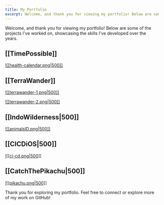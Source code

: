 ```yaml
---
title: My Portfolio
excerpt: Welcome, and thank you for viewing my portfolio! Below are some of the projects I've worked on, showcasing the skills I've developed over the years.
---
```


Welcome, and thank you for viewing my portfolio! Below are some of the projects I've worked on, showcasing the skills I've developed over the years. 



## [[TimePossible]]

[![[health-calendar.png|500]]](<TimePossible>)

## [[TerraWander]]

[![[terrawander-1.png|500]]](<TerraWander>)

[![[terrawander-2.png|500]]](<TerraWander>)

## [[IndoWilderness|500]]

[![[animalsID.png|500]]](<IndoWilderness>)

## [[CICDiOS|500]]

[![[ci-cd.png|500]]](<CICDiOS>)

## [[CatchThePikachu|500]]

[![[pikachu.png|500]]](<CatchThePikachu>)

Thank you for exploring my portfolio. Feel free to connect or explore more of my work on GitHub!